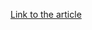 [Link to the article](https://crowdstrike.com/blog/linux-targeted-malware-increased-by-35-percent-in-2021/)

